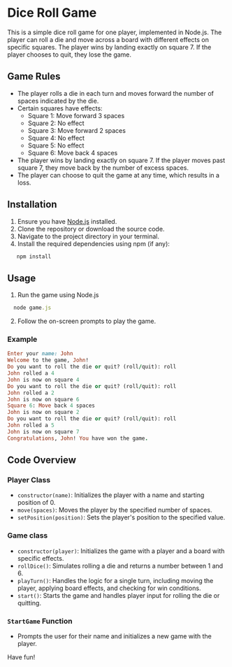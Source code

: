 # Dice Roll Game

This is a simple dice roll game for one player, implemented in Node.js. The player can roll a die and move across a board with different effects on specific squares. The player wins by landing exactly on square 7. If the player chooses to quit, they lose the game.

## Game Rules

- The player rolls a die in each turn and moves forward the number of spaces indicated by the die.
- Certain squares have effects:
  - Square 1: Move forward 3 spaces
  - Square 2: No effect
  - Square 3: Move forward 2 spaces
  - Square 4: No effect
  - Square 5: No effect
  - Square 6: Move back 4 spaces
- The player wins by landing exactly on square 7. If the player moves past square 7, they move back by the number of excess spaces.
- The player can choose to quit the game at any time, which results in a loss.

## Installation

1. Ensure you have [Node.js](https://nodejs.org/) installed.
2. Clone the repository or download the source code.
3. Navigate to the project directory in your terminal.
4. Install the required dependencies using npm (if any):
```ruby
   npm install
```

## Usage 
1. Run the game using Node.js
```ruby
  node game.js
```
2. Follow the on-screen prompts to play the game.
### Example 
```ruby
Enter your name: John
Welcome to the game, John!
Do you want to roll the die or quit? (roll/quit): roll
John rolled a 4
John is now on square 4
Do you want to roll the die or quit? (roll/quit): roll
John rolled a 2
John is now on square 6
Square 6: Move back 4 spaces
John is now on square 2
Do you want to roll the die or quit? (roll/quit): roll
John rolled a 5
John is now on square 7
Congratulations, John! You have won the game.
```


## Code Overview
### Player Class
- `constructor(name)`: Initializes the player with a name and starting position of 0.
- `move(spaces)`: Moves the player by the specified number of spaces.
- `setPosition(position)`: Sets the player's position to the specified value.

### Game class
- `constructor(player)`: Initializes the game with a player and a board with specific effects.
- `rollDice()`: Simulates rolling a die and returns a number between 1 and 6.
- `playTurn()`: Handles the logic for a single turn, including moving the player, applying board effects, and checking for win conditions.
- `start()`: Starts the game and handles player input for rolling the die or quitting.

### `StartGame` Function
- Prompts the user for their name and initializes a new game with the player.

Have fun!